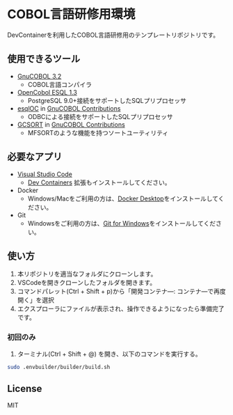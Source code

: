 # COBOL言語研修用環境

DevContainerを利用したCOBOL言語研修用のテンプレートリポジトリです。

## 使用できるツール

* [GnuCOBOL 3.2](https://sourceforge.net/projects/gnucobol/)
  * COBOL言語コンパイラ
* [OpenCobol ESQL 1.3](https://github.com/opensourcecobol/Open-COBOL-ESQL)
  * PostgreSQL 9.0+接続をサポートしたSQLプリプロセッサ
* [esqlOC](https://sourceforge.net/p/gnucobol/contrib/HEAD/tree/trunk/esql/) in [GnuCOBOL Contributions](https://sourceforge.net/p/gnucobol/contrib/HEAD/tree/trunk/)
  * ODBCによる接続をサポートしたSQLプリプロセッサ
* [GCSORT](https://sourceforge.net/p/gnucobol/contrib/HEAD/tree/trunk/tools/GCSORT/) in [GnuCOBOL Contributions](https://sourceforge.net/p/gnucobol/contrib/HEAD/tree/trunk/)
  * MFSORTのような機能を持つソートユーティリティ

## 必要なアプリ

* [Visual Studio Code](https://code.visualstudio.com/)
  * [Dev Containers](https://marketplace.visualstudio.com/items?itemName=ms-vscode-remote.remote-containers) 拡張もインストールしてください。
* Docker
  * Windows/Macをご利用の方は、[Docker Desktop](https://www.docker.com/products/docker-desktop/)をインストールしてください。
* Git
  * Windowsをご利用の方は、[Git for Windows](https://gitforwindows.org/)をインストールしてください。

## 使い方

1. 本リポジトリを適当なフォルダにクローンします。
2. VSCodeを開きクローンしたフォルダを開きます。
3. コマンドパレット(Ctrl + Shift + p)から「開発コンテナ―: コンテナ―で再度開く」を選択
4. エクスプローラにファイルが表示され、操作できるようになったら準備完了です。

### 初回のみ

1. ターミナル(Ctrl + Shift + @) を開き、以下のコマンドを実行する。

``` sh
sudo .envbuilder/builder/build.sh
```

## License

MIT
